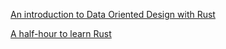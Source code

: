 [An introduction to Data Oriented Design with Rust](https://jamesmcm.github.io/blog/2020/07/25/intro-dod/)

[A half-hour to learn Rust](https://fasterthanli.me/articles/a-half-hour-to-learn-rust)
